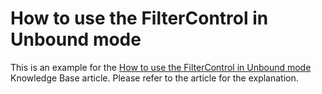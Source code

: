 # How to use the FilterControl in Unbound mode


<p>This is an example for the <a href="https://www.devexpress.com/Support/Center/p/AK13990">How to use the FilterControl in Unbound mode</a> Knowledge Base article. Please refer to the article for the explanation.</p>

<br/>


